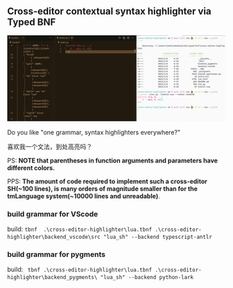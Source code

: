 ## Cross-editor contextual syntax highlighter via Typed BNF

![lua](_.PNG)


Do you like "one grammar, syntax highlighters everywhere?"

喜欢我一个文法，到处高亮吗？

PS: **NOTE that parentheses in function arguments and parameters have different colors.**

PPS: **The amount of code required to implement such a cross-editor SH(~100 lines), is many orders of magnitude smaller than for the tmLanguage system(~10000 lines and unreadable)**.

### build grammar for VScode

build: `tbnf  .\cross-editor-highlighter\lua.tbnf .\cross-editor-highlighter\backend_vscode\src "lua_sh" --backend typescript-antlr`


### build grammar for pygments

build: ` tbnf .\cross-editor-highlighter\lua.tbnf .\cross-editor-highlighter\backend_pygments\ "lua_sh" --backend python-lark`
